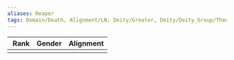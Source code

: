 ```yaml
---
aliases: Reaper
tags: Domain/Death, Alignment/LN, Deity/Greater, Deity/Deity_Group/Thediac
---
```

| Rank | Gender | Alignment |
|:-:|:-:|:-:|
||||
